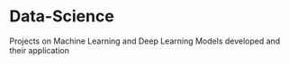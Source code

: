 # Data-Science
 Projects on Machine Learning and Deep Learning Models developed and their application
